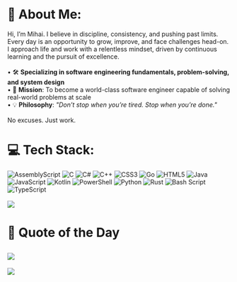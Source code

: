# 💼 About Me:
Hi, I’m Mihai. I believe in discipline, consistency, and pushing past limits. Every day is an opportunity to grow, improve, and face challenges head-on. I approach life and work with a relentless mindset, driven by continuous learning and the pursuit of excellence.<br><br>• 🛠️ **Specializing in software engineering fundamentals, problem-solving, and system design**  <br>• 🎯 **Mission**: To become a world-class software engineer capable of solving real-world problems at scale  <br>• 💡 **Philosophy**: *"Don’t stop when you’re tired. Stop when you’re done."*<br><br>No excuses. Just work.


# 💻 Tech Stack:
![AssemblyScript](https://img.shields.io/badge/assembly%20script-%23000000.svg?style=for-the-badge&logo=assemblyscript&logoColor=white) ![C](https://img.shields.io/badge/c-%2300599C.svg?style=for-the-badge&logo=c&logoColor=white) ![C#](https://img.shields.io/badge/c%23-%23239120.svg?style=for-the-badge&logo=csharp&logoColor=white) ![C++](https://img.shields.io/badge/c++-%2300599C.svg?style=for-the-badge&logo=c%2B%2B&logoColor=white) ![CSS3](https://img.shields.io/badge/css3-%231572B6.svg?style=for-the-badge&logo=css3&logoColor=white) ![Go](https://img.shields.io/badge/go-%2300ADD8.svg?style=for-the-badge&logo=go&logoColor=white) ![HTML5](https://img.shields.io/badge/html5-%23E34F26.svg?style=for-the-badge&logo=html5&logoColor=white) ![Java](https://img.shields.io/badge/java-%23ED8B00.svg?style=for-the-badge&logo=openjdk&logoColor=white) ![JavaScript](https://img.shields.io/badge/javascript-%23323330.svg?style=for-the-badge&logo=javascript&logoColor=%23F7DF1E) ![Kotlin](https://img.shields.io/badge/kotlin-%237F52FF.svg?style=for-the-badge&logo=kotlin&logoColor=white) ![PowerShell](https://img.shields.io/badge/PowerShell-%235391FE.svg?style=for-the-badge&logo=powershell&logoColor=white) ![Python](https://img.shields.io/badge/python-3670A0?style=for-the-badge&logo=python&logoColor=ffdd54) ![Rust](https://img.shields.io/badge/rust-%23000000.svg?style=for-the-badge&logo=rust&logoColor=white) ![Bash Script](https://img.shields.io/badge/bash_script-%23121011.svg?style=for-the-badge&logo=gnu-bash&logoColor=white) ![TypeScript](https://img.shields.io/badge/typescript-%23007ACC.svg?style=for-the-badge&logo=typescript&logoColor=white)<br><br>
![](https://github-readme-stats.vercel.app/api/top-langs/?username=Mihaix&theme=chartreuse-dark&hide_border=true&include_all_commits=false&count_private=false&layout=compact)


# 💬 Quote of the Day

![](https://quotes-github-readme.vercel.app/api?type=horizontal&theme=chartreuse-dark)
---
[![](https://visitcount.itsvg.in/api?id=Mihaix&icon=0&color=3)](https://visitcount.itsvg.in)

